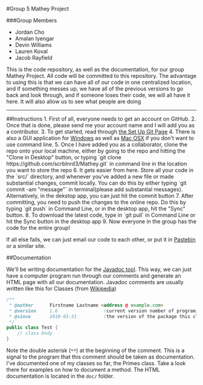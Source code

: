 #Group 5 Mathey Project 

###Group Members
* Jordan Cho
* Amalan Iyengar
* Devin Williams
* Lauren Koval
* Jacob Rayfield

This is the code repository, as well as the documentation, for our group Mathey Project. All code will be committed to this repository. The advantage to using this is that we can have all of our code in one centralized location, and if something messes up, we have all of the previous versions to go back and look through, and if someone loses their code, we will all have it here. It will also allow us to see what people are doing
<hr/>
##Instructions
1. First of all, everyone needs to get an account on GitHub. 
2. Once that is done, please send me your account name and I will add you as a contributor.
3. To get started, read through <a href="https://help.github.com/articles/set-up-git">the Set Up Git Page</a>
4. There is also a GUI application for <a href="http://windows.github.com/">Windows</a> as well as <a href="http://mac.github.com/">Mac OSX</a> if you don't want to use command line.
5. Once I have added you as a collaborator, clone the repo onto your local machine, either by going to the repo and hitting the "Clone in Desktop" button, or typing `git clone https://github.com/scrblnrd3/Mathey.git` in command line in the location you want to store the repo
6. It gets easier from here. Store all your code in the `src/` directory, and whenever you've added a new file or made substantial changes, commit locally. You can do this by either typing `git commit -am "message"` in  terminal(please add substantial messages). Alternatively, in the dekstop app, you can just hit the commit button
7. After committing, you need to push the changes to the online repo. Do this by typing `git push` in Command Line, or in the desktop app, hit the "Sync" button.
8. To download the latest code, type in `git pull` in Command Line or hit the Sync button in the desktop app
9. Now everyone in the group has the code for the entire group!

If all else fails, we can just email our code to each other, or put it in <a href="http://pastebin.com/">Pastebin</a> or a similar site.

##Documentation

We'll be writing documentation for the <a href="http://www.oracle.com/technetwork/java/javase/documentation/index-137868.html">Javadoc tool</a>. This way, we can just have a computer program run through our comments and generate an HTML page with all our documentation. Javadoc comments are usually written like this for Classes (from <a href="http://en.wikipedia.org/wiki/Javadoc">Wikipedia</a>)
```java
/**
 * @author      Firstname Lastname <address @ example.com>
 * @version     1.6                 (current version number of program)
 * @since       2010-03-31          (the version of the package this class was first added to)
 */
public class Test {
    // class body
}
```
Note the double asterisk (`**`) at the beginning of the comment. This is a signal to the program that this comment should be taken as documentation. I've documented one of my classes so far, the Primes class. Take a look there for examples on how to document a method. The HTML documentation is located in the `doc/` folder.
